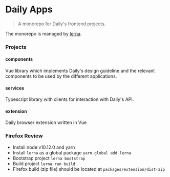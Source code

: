 # Daily Apps

> A monorepo for Daily's frontend projects.

The monorepo is managed by [lerna](https://github.com/lerna/lerna).

### Projects

#### components

Vue library which implements Daily's design guideline and the relevant components
to be used by the different applications.

#### services

Typescript library with clients for interaction with Daily's API.

#### extension

Daily browser extension written in Vue  


### Firefox Review

* Install node v10.12.0 and yarn
* Install `lerna` as a global package `yarn global add lerna` 
* Bootstrap project `lerna bootstrap`
* Build project `lerna run build`
* Firefox build (zip file) should be located at `packages/extension/dist-zip`

